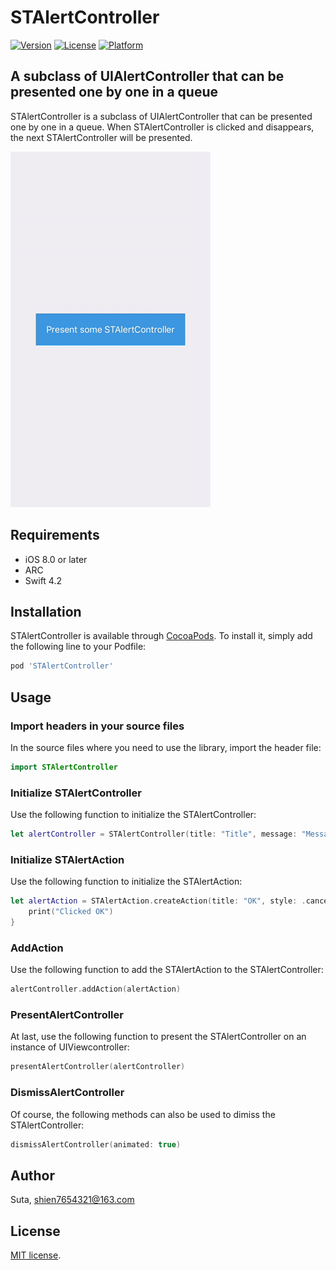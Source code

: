 # STAlertController

[![Version](https://img.shields.io/cocoapods/v/STAlertController.svg?style=flat)](http://cocoapods.org/pods/STAlertController)
[![License](https://img.shields.io/cocoapods/l/STAlertController.svg?style=flat)](http://cocoapods.org/pods/STAlertController)
[![Platform](https://img.shields.io/cocoapods/p/STAlertController.svg?style=flat)](http://cocoapods.org/pods/STAlertController)

## A subclass of UIAlertController that can be presented one by one in a queue

STAlertController is a subclass of UIAlertController that can be presented one by one in a queue. When STAlertController is clicked and disappears, the next STAlertController will be presented.

![STAlertControllerPreview01](https://github.com/shien7654321/STAlertController/raw/master/Preview/STAlertControllerPreview01.gif)

## Requirements

- iOS 8.0 or later
- ARC
- Swift 4.2

## Installation

STAlertController is available through [CocoaPods](http://cocoapods.org). To install
it, simply add the following line to your Podfile:

```ruby
pod 'STAlertController'
```

## Usage

### Import headers in your source files

In the source files where you need to use the library, import the header file:

```swift
import STAlertController
```

### Initialize STAlertController

Use the following function to initialize the STAlertController:

```swift
let alertController = STAlertController(title: "Title", message: "Message", preferredStyle: .alert)
```

### Initialize STAlertAction

Use the following function to initialize the STAlertAction:

```swift
let alertAction = STAlertAction.createAction(title: "OK", style: .cancel) { action in
    print("Clicked OK")
}
```

### AddAction

Use the following function to add the STAlertAction to the STAlertController:

```swift
alertController.addAction(alertAction)
```

### PresentAlertController

At last, use the following function to present the STAlertController on an instance of UIViewcontroller:

```swift
presentAlertController(alertController)
```

### DismissAlertController

Of course, the following methods can also be used to dimiss the STAlertController:

```swift
dismissAlertController(animated: true)
```

## Author

Suta, shien7654321@163.com


## License

[MIT]: http://www.opensource.org/licenses/mit-license.php
[MIT license][MIT].